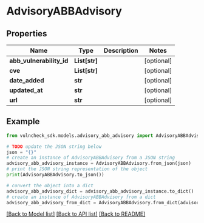 # AdvisoryABBAdvisory


## Properties

Name | Type | Description | Notes
------------ | ------------- | ------------- | -------------
**abb_vulnerability_id** | **List[str]** |  | [optional] 
**cve** | **List[str]** |  | [optional] 
**date_added** | **str** |  | [optional] 
**updated_at** | **str** |  | [optional] 
**url** | **str** |  | [optional] 

## Example

```python
from vulncheck_sdk.models.advisory_abb_advisory import AdvisoryABBAdvisory

# TODO update the JSON string below
json = "{}"
# create an instance of AdvisoryABBAdvisory from a JSON string
advisory_abb_advisory_instance = AdvisoryABBAdvisory.from_json(json)
# print the JSON string representation of the object
print(AdvisoryABBAdvisory.to_json())

# convert the object into a dict
advisory_abb_advisory_dict = advisory_abb_advisory_instance.to_dict()
# create an instance of AdvisoryABBAdvisory from a dict
advisory_abb_advisory_from_dict = AdvisoryABBAdvisory.from_dict(advisory_abb_advisory_dict)
```
[[Back to Model list]](../README.md#documentation-for-models) [[Back to API list]](../README.md#documentation-for-api-endpoints) [[Back to README]](../README.md)


